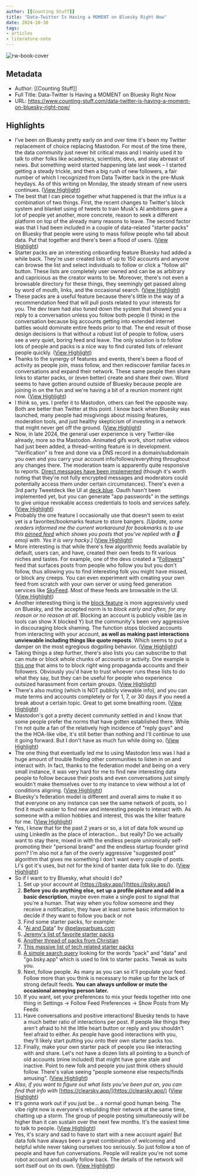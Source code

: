 ```yaml
---
author: [[Counting Stuff]]
title: "Data-Twitter Is Having a MOMENT on Bluesky Right Now"
date: 2024-10-30
tags: 
- articles
- literature-note
---
```

![rw-book-cover](https://www.counting-stuff.com/content/images/2024/10/PXL_20240624_002959264.NIGHT-EDIT.jpg)

## Metadata
- Author: [[Counting Stuff]]
- Full Title: Data-Twitter Is Having a MOMENT on Bluesky Right Now
- URL: https://www.counting-stuff.com/data-twitter-is-having-a-moment-on-bluesky-right-now/

## Highlights
- I've been on Bluesky pretty early on and over time it's been my Twitter replacement of choice replacing Mastodon. For most of the time there, the data community just never hit critical mass and I mainly used it to talk to other folks like academics, scientists, devs, and stay abreast of news. But something weird started happening late last week – I started getting a steady trickle, and then a big rush of new followers, a fair number of which I recognized from Data Twitter back in the pre-Musk heydays. As of this writing on Monday, the steady stream of new users continues. ([View Highlight](https://read.readwise.io/read/01jbe3mwqkp0v4wd9q6qyc4xpq))
- The best that I can piece together what happened is that the influx is a combination of two things. First, the recent changes to Twitter's block system and blanket using of tweets to train Musk's AI ambitions gave a lot of people yet another, more concrete, reason to seek a different platform on top of the already many reasons to leave. The second factor was that I had been included in a couple of data-related "starter packs" on Bluesky that people were using to mass follow people who tall about data. Put that together and there's been a flood of users. ([View Highlight](https://read.readwise.io/read/01jbe3n9mbawf71fp46p1ht23k))
- Starter packs are an interesting onboarding feature Bluesky had added a while back. They're user created lists of up to 150 accounts and anyone can browse the list and select individuals to follow or click a "follow all" button. These lists are completely user owned and can be as arbitrary and capricious as the creator wants to be. Moreover, there's not even a browsable directory for these things, they seemingly get passed along by word of mouth, links, and the occasional search. ([View Highlight](https://read.readwise.io/read/01jbe3nh6wswh745n7qh7g7h8s))
- These packs are a useful feature because there's little in the way of a recommendation feed that will pull posts related to your interests for you. The dev team had also tuned down the system that showed you a reply to a conversation unless you follow both people (I think) in the conversation because big accounts getting into extended internet battles would dominate entire feeds prior to that. The end result of those design decisions is that without a robust list of people to follow, users see a very quiet, boring feed and leave. The only solution is to follow lots of people and packs is a nice way to find curated lists of relevant people quickly. ([View Highlight](https://read.readwise.io/read/01jbe3nydrz8q7mxh5hsp7d5vv))
- Thanks to the synergy of features and events, there's been a flood of activity as people join, mass follow, and then rediscover familiar faces in conversations and expand their network. These same people then share links to starter packs, or (even better) create and share their own. Word seems to have gotten around outside of Bluesky because people are joining in on the fun and we're having a bit of a reunion moment right now. ([View Highlight](https://read.readwise.io/read/01jbe3pgdqj680e8bjyss7g240))
- I think so, yes. I prefer it to Mastodon, others can feel the opposite way. Both are better than Twitter at this point. I know back when Bluesky was launched, many people had misgivings about missing features, moderation tools, and just healthy skepticism of investing in a network that might never get off the ground. ([View Highlight](https://read.readwise.io/read/01jbe3px2zgrqc51qb70h1ye1g))
- Now, in late 2024, the general user experience is very Twitter-like already, more so tha Mastodon. Animated gifs work, short native videos had just been added, a thread-writing feature is in development. "Verification" is free and done via a DNS record in a domain/subdomain you own and you carry your account info/follows/everything throughout any changes there. The moderation team is apparently quite responsive to reports. [Direct messages have been implemented](https://bsky.social/about/blog/05-22-2024-direct-messages) (though it's worth noting that they're not fully encrypted messages and moderators could potentially access them under certain circumstances). There's even a 3rd party Tweetdeck like UI at [deck.blue](https://deck.blue). Oauth hasn't been implemented yet, but you can generate "app passwords" in the settings to give unique revokable access credentials to tools and services safely. ([View Highlight](https://read.readwise.io/read/01jbe3qeyy8trg5qrddk2eg6w9))
- Probably the one feature I occasionally use that doesn't seem to exist yet is a favorites/bookmarks feature to store bangers. *[Update, some readers informed me the current workaround for bookmarks is to use this* [*pinned feed*](https://bsky.app/profile/did:plc:q6gjnaw2blty4crticxkmujt/feed/my-pins) *which shows you posts that you've replied with a 📌 emoji with. Yes it is very hacky.]* ([View Highlight](https://read.readwise.io/read/01jbe3qxrfavgbf774axq0w041))
- More interesting is that while there's few algorithmic feeds available by default, users can, and have, created their own feeds to fit various niches and tastes. For example, one of the devs created a "[Followers](https://bsky.app/profile/jaz.bsky.social/feed/my-followers)" feed that surfaces posts from people who follow you but you don't follow, thus allowing you to find interesting folk you might have missed, or block any creeps. You can even experiment with creating your own feed from scratch with your own server or using feed generation services like [SkyFeed](https://skyfeed.app/). Most of these feeds are browsable in the UI. ([View Highlight](https://read.readwise.io/read/01jbe3r6m8ctj8r6ssx0mfwvjc))
- Another interesting thing is the [block feature](https://docs.bsky.app/docs/tutorials/blocking) is more aggressively used on Bluesky, and the accepted norm is to *block early and often, for any reason or no reason at all*. Blocking an account is publicly visible (as in tools can show X blocked Y) but the community's been very aggressive in discouraging block shaming. The function stops blocked accounts from interacting with your account, **as well as making past interactions unviewable including things like quote reposts**. Which seems to put a damper on the most egregious dogpiling behavior. ([View Highlight](https://read.readwise.io/read/01jbe3rnc5xzbganemam37xabv))
- Taking things a step further, there's also lists you can subscribe to that can mute or block whole chunks of accounts or activity. One example is [this one](https://bsky.app/profile/numb.comfortab.ly/lists/3kn6pvyceas2r) that aims to to block right wing propaganda accounts and their followers. Obviously you'd have to trust whoever runs these lists to do what they say, but they can be useful for people who experience outsized harassment from certain groups. ([View Highlight](https://read.readwise.io/read/01jbe3sh9qz6v4n1x1zh7jm2f7))
- There's also muting (which is NOT publicly viewable info), and you can mute terms and accounts completely or for 1, 7, or 30 days if you need a break about a certain topic. Great to get some breathing room. ([View Highlight](https://read.readwise.io/read/01jbe3srdw0kabp098yhhza69z))
- Mastodon's got a pretty decent community settled in and I know that some people prefer the norms that have gotten established there. While I'm not quite a fan of the relatively high incidence of "reply guys" and the the HOA-like vibe, it's still better than nothing and I'll continue to use it going forward. But I don't have as much fun while doing so. ([View Highlight](https://read.readwise.io/read/01jbe3t5qdwwyw2vdm154za6br))
- The one thing that eventually led me to using Mastodon less was I had a huge amount of trouble finding other communities to listen in on and interact with. In fact, thanks to the federation model and being on a very small instance, it was very hard for me to find new interesting data people to follow because their posts and even conversations just simply wouldn't make themselves over to my instance to view without a lot of conditions aligning. ([View Highlight](https://read.readwise.io/read/01jbe3tb8q07axyrmw1mz82a1v))
- Bluesky's federation model is different and overall aims to make it so that everyone on any instance can see the same network of posts, so I find it much easier to find new and interesting people to interact with. As someone with a million hobbies and interest, this was the killer feature for me. ([View Highlight](https://read.readwise.io/read/01jbe3tecnsgwcztyzpk4ytdjw))
- Yes, I know that for the past 2 years or so, a lot of data folk wound up using LinkedIn as the place of interaction... but really? Do we actually want to stay there, mixed in with the endless people unironically self-promoting their "personal brand" and the endless startup founder grind porn? I'm also not a fan of the overly aggressive "suggested post" algorithm that gives me something I don't want every couple of posts. LI's got it's uses, but not for the kind of banter data folk like to do. ([View Highlight](https://read.readwise.io/read/01jbe3tpcykgmr084swfa9q9tq))
- So if I want to try Bluesky, what should I do?
  1. Set up your account at [https://bsky.app/](https://bsky.app/)
  2. **Before you do anything else, set up a profile picture and add in a basic description**, maybe even make a single post to signal that you're a human. That way when you follow someone and they receive a notification, they have at least some basic information to decide if they want to follow you back or not
  3. Find some starter packs, for example:
  1. "[Ai and Data](https://bsky.app/starter-pack-short/7D4NApV)" by [@pelayoarbues.com](https://bsky.app/profile/pelayoarbues.com)
  2. [Jeremy's list of favorite starter packs](https://bsky.app/profile/jeremy-data.bsky.social/post/3l7gsqpmup72q)
  3. [Another thread of packs from Christian](https://bsky.app/profile/christiannolan.bsky.social/post/3l76fhf33gd2m)
  4. [This massive list of tech related starter packs](https://gist.github.com/stevendborrelli/3fe875211f5e782b238c44ff653a4d28)
  5. [A simple search query](https://bsky.app/search?q=go.bsky.app+pack+data) looking for the words "pack" and "data" and "go.bsky.app" which is used to link to starter packs. Tweak as suits you.
  4. Next, follow people. As many as you can so it'll populate your feed. Follow more than you think is necessary to make up for the lack of strong default feeds. **You can always unfollow or mute the occasional annoying person later.**
  5. If you want, set your preferences to mix your feeds together into one thing in Settings -> Follow Feed Preferences -> Show Posts from My Feeds
  6. Have conversations and positive interactions! Bluesky tends to have a much better ratio of interactions per post. If people like things they aren't afraid to hit the little heart button or reply and you shouldn't feel afraid to either. As people have good interactions with you, they'll likely start putting you onto their own starter packs too.
  7. Finally, make your own starter pack of people you like interacting with and share. Let's not have a dozen lists all pointing to a bunch of old accounts (mine included) that might have gone stale and inactive. Point to new folk and people you just think others should follow. There's value seeing "people someone else respects/finds amusing". ([View Highlight](https://read.readwise.io/read/01jbe3x5hm16qg49bte57t2k9r))
- *Also, if you want to figure out what lists you've been put on, you can find that info with* [https://clearsky.app/](https://clearsky.app/) ([View Highlight](https://read.readwise.io/read/01jbe3vfx07emdfhpd5af8eh8j))
- It's gonna work out if you just be... a normal good human being. The vibe right now is everyone's rebuilding their network at the same time, chatting up a storm. The group of people posting simultaneously will be higher than it can sustain over the next few months. It's the easiest time to talk to people. ([View Highlight](https://read.readwise.io/read/01jbe3vtdrw7yd404703nqk9c4))
- Yes, it's scary and sad to have to start with a new account again! But data folk have always been a great combination of welcoming and helpful while never taking ourselves too seriously. So just follow a ton of people and have fun conversations. People will realize you're not some robot account and usually follow back. The details of the network will sort itself out on its own. ([View Highlight](https://read.readwise.io/read/01jbe3vxv0hzeykgmfntezdhc2))
